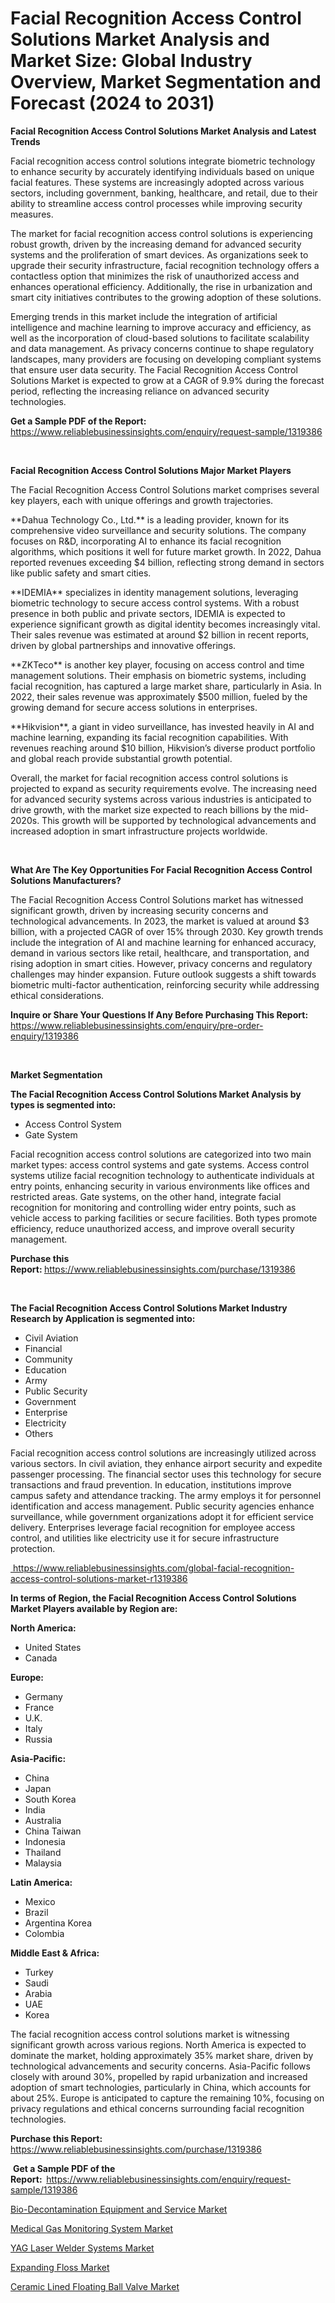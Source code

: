 <p><h1>Facial Recognition Access Control Solutions Market Analysis and Market Size: Global Industry Overview, Market Segmentation and Forecast (2024 to 2031)</h1></p><p><strong>Facial Recognition Access Control Solutions Market Analysis and Latest Trends</strong></p>
<p><p>Facial recognition access control solutions integrate biometric technology to enhance security by accurately identifying individuals based on unique facial features. These systems are increasingly adopted across various sectors, including government, banking, healthcare, and retail, due to their ability to streamline access control processes while improving security measures.</p><p>The market for facial recognition access control solutions is experiencing robust growth, driven by the increasing demand for advanced security systems and the proliferation of smart devices. As organizations seek to upgrade their security infrastructure, facial recognition technology offers a contactless option that minimizes the risk of unauthorized access and enhances operational efficiency. Additionally, the rise in urbanization and smart city initiatives contributes to the growing adoption of these solutions.</p><p>Emerging trends in this market include the integration of artificial intelligence and machine learning to improve accuracy and efficiency, as well as the incorporation of cloud-based solutions to facilitate scalability and data management. As privacy concerns continue to shape regulatory landscapes, many providers are focusing on developing compliant systems that ensure user data security. The Facial Recognition Access Control Solutions Market is expected to grow at a CAGR of 9.9% during the forecast period, reflecting the increasing reliance on advanced security technologies.</p></p>
<p><strong>Get a Sample PDF of the Report:&nbsp;</strong> <a href="https://www.reliablebusinessinsights.com/enquiry/request-sample/1319386?utm_campaign=1091&utm_medium=2&utm_source=Github&utm_content=ia&utm_term=30102024&utm_id=facial-recognition-access-control-solutions">https://www.reliablebusinessinsights.com/enquiry/request-sample/1319386</a></p>
<p>&nbsp;</p>
<p><strong>Facial Recognition Access Control Solutions Major Market Players</strong></p>
<p><p>The Facial Recognition Access Control Solutions market comprises several key players, each with unique offerings and growth trajectories. </p><p>**Dahua Technology Co., Ltd.** is a leading provider, known for its comprehensive video surveillance and security solutions. The company focuses on R&D, incorporating AI to enhance its facial recognition algorithms, which positions it well for future market growth. In 2022, Dahua reported revenues exceeding $4 billion, reflecting strong demand in sectors like public safety and smart cities.</p><p>**IDEMIA** specializes in identity management solutions, leveraging biometric technology to secure access control systems. With a robust presence in both public and private sectors, IDEMIA is expected to experience significant growth as digital identity becomes increasingly vital. Their sales revenue was estimated at around $2 billion in recent reports, driven by global partnerships and innovative offerings.</p><p>**ZKTeco** is another key player, focusing on access control and time management solutions. Their emphasis on biometric systems, including facial recognition, has captured a large market share, particularly in Asia. In 2022, their sales revenue was approximately $500 million, fueled by the growing demand for secure access solutions in enterprises.</p><p>**Hikvision**, a giant in video surveillance, has invested heavily in AI and machine learning, expanding its facial recognition capabilities. With revenues reaching around $10 billion, Hikvision’s diverse product portfolio and global reach provide substantial growth potential.</p><p>Overall, the market for facial recognition access control solutions is projected to expand as security requirements evolve. The increasing need for advanced security systems across various industries is anticipated to drive growth, with the market size expected to reach billions by the mid-2020s. This growth will be supported by technological advancements and increased adoption in smart infrastructure projects worldwide.</p></p>
<p>&nbsp;</p>
<p><strong>What Are The Key Opportunities For Facial Recognition Access Control Solutions Manufacturers?</strong></p>
<p><p>The Facial Recognition Access Control Solutions market has witnessed significant growth, driven by increasing security concerns and technological advancements. In 2023, the market is valued at around $3 billion, with a projected CAGR of over 15% through 2030. Key growth trends include the integration of AI and machine learning for enhanced accuracy, demand in various sectors like retail, healthcare, and transportation, and rising adoption in smart cities. However, privacy concerns and regulatory challenges may hinder expansion. Future outlook suggests a shift towards biometric multi-factor authentication, reinforcing security while addressing ethical considerations.</p></p>
<p><strong>Inquire or Share Your Questions If Any Before Purchasing This Report:</strong> <a href="https://www.reliablebusinessinsights.com/enquiry/pre-order-enquiry/1319386?utm_campaign=1091&utm_medium=2&utm_source=Github&utm_content=ia&utm_term=30102024&utm_id=facial-recognition-access-control-solutions">https://www.reliablebusinessinsights.com/enquiry/pre-order-enquiry/1319386</a></p>
<p>&nbsp;</p>
<p><strong>Market Segmentation</strong></p>
<p><strong>The Facial Recognition Access Control Solutions Market Analysis by types is segmented into:</strong></p>
<p><ul><li>Access Control System</li><li>Gate System</li></ul></p>
<p><p>Facial recognition access control solutions are categorized into two main market types: access control systems and gate systems. Access control systems utilize facial recognition technology to authenticate individuals at entry points, enhancing security in various environments like offices and restricted areas. Gate systems, on the other hand, integrate facial recognition for monitoring and controlling wider entry points, such as vehicle access to parking facilities or secure facilities. Both types promote efficiency, reduce unauthorized access, and improve overall security management.</p></p>
<p><strong>Purchase this Report:&nbsp;</strong><a href="https://www.reliablebusinessinsights.com/purchase/1319386?utm_campaign=1091&utm_medium=2&utm_source=Github&utm_content=ia&utm_term=30102024&utm_id=facial-recognition-access-control-solutions">https://www.reliablebusinessinsights.com/purchase/1319386</a></p>
<p>&nbsp;</p>
<p><strong>The Facial Recognition Access Control Solutions Market Industry Research by Application is segmented into:</strong></p>
<p><ul><li>Civil Aviation</li><li>Financial</li><li>Community</li><li>Education</li><li>Army</li><li>Public Security</li><li>Government</li><li>Enterprise</li><li>Electricity</li><li>Others</li></ul></p>
<p><p>Facial recognition access control solutions are increasingly utilized across various sectors. In civil aviation, they enhance airport security and expedite passenger processing. The financial sector uses this technology for secure transactions and fraud prevention. In education, institutions improve campus safety and attendance tracking. The army employs it for personnel identification and access management. Public security agencies enhance surveillance, while government organizations adopt it for efficient service delivery. Enterprises leverage facial recognition for employee access control, and utilities like electricity use it for secure infrastructure protection.</p></p>
<p><a href="https://www.reliablebusinessinsights.com/global-facial-recognition-access-control-solutions-market-r1319386?utm_campaign=1091&utm_medium=2&utm_source=Github&utm_content=ia&utm_term=30102024&utm_id=facial-recognition-access-control-solutions">&nbsp;https://www.reliablebusinessinsights.com/global-facial-recognition-access-control-solutions-market-r1319386</a></p>
<p><strong>In terms of Region, the Facial Recognition Access Control Solutions Market Players available by Region are:</strong></p>
<p>
    <p> <strong> North America: </strong>
        <ul>
            <li>United States</li>
            <li>Canada</li>
        </ul>
        </p> 
    <p> <strong> Europe: </strong>
        <ul>
            <li>Germany</li>
            <li>France</li>
            <li>U.K.</li>
            <li>Italy</li>
            <li>Russia</li>
        </ul>
        </p> 
    <p> <strong> Asia-Pacific: </strong>
        <ul>
            <li>China</li>
            <li>Japan</li>
            <li>South Korea</li>
            <li>India</li>
            <li>Australia</li>
            <li>China Taiwan</li>
            <li>Indonesia</li>
            <li>Thailand</li>
            <li>Malaysia</li>
        </ul>
        </p> 
    <p> <strong> Latin America: </strong>
        <ul>
            <li>Mexico</li>
            <li>Brazil</li>
            <li>Argentina Korea</li>
            <li>Colombia</li>
        </ul>
        </p> 
    <p> <strong> Middle East & Africa: </strong>
        <ul>
            <li>Turkey</li>
            <li>Saudi</li>
            <li>Arabia</li>
            <li>UAE</li>
            <li>Korea</li>
        </ul>
    </p>
    </p>
<p><p>The facial recognition access control solutions market is witnessing significant growth across various regions. North America is expected to dominate the market, holding approximately 35% market share, driven by technological advancements and security concerns. Asia-Pacific follows closely with around 30%, propelled by rapid urbanization and increased adoption of smart technologies, particularly in China, which accounts for about 25%. Europe is anticipated to capture the remaining 10%, focusing on privacy regulations and ethical concerns surrounding facial recognition technologies.</p></p>
<p><strong>Purchase this Report: </strong><a href="https://www.reliablebusinessinsights.com/purchase/1319386?utm_campaign=1091&utm_medium=2&utm_source=Github&utm_content=ia&utm_term=30102024&utm_id=facial-recognition-access-control-solutions">https://www.reliablebusinessinsights.com/purchase/1319386</a></p>
<p>&nbsp;<strong>Get a Sample PDF of the Report:&nbsp;&nbsp;</strong><a href="https://www.reliablebusinessinsights.com/enquiry/request-sample/1319386?utm_campaign=1091&utm_medium=2&utm_source=Github&utm_content=ia&utm_term=30102024&utm_id=facial-recognition-access-control-solutions">https://www.reliablebusinessinsights.com/enquiry/request-sample/1319386</a></p>
<p><strong></strong></p>
<p><p><a href="https://github.com/keitelmoprotinu/Market-Research-Report-List-1/blob/main/bio-decontamination-equipment-and-service-market.md?utm_campaign=1091&utm_medium=2&utm_source=Github&utm_content=ia&utm_term=30102024&utm_id=facial-recognition-access-control-solutions">Bio-Decontamination Equipment and Service Market</a></p><p><a href="https://www.linkedin.com/pulse/medical-gas-monitoring-system-market-revolution-2024-2031-khmke?utm_campaign=1091&utm_medium=2&utm_source=Github&utm_content=ia&utm_term=30102024&utm_id=facial-recognition-access-control-solutions">Medical Gas Monitoring System Market</a></p><p><a href="https://issuu.com/reportprime-2/docs/yag-laser-welder-systems-market-siz_1387cfb83dfb5c?utm_campaign=1091&utm_medium=2&utm_source=Github&utm_content=ia&utm_term=30102024&utm_id=facial-recognition-access-control-solutions">YAG Laser Welder Systems Market</a></p><p><a href="https://www.linkedin.com/pulse/expanding-floss-value-chain-analysis-from-raw-materials-end-user-r83ze?utm_campaign=1091&utm_medium=2&utm_source=Github&utm_content=ia&utm_term=30102024&utm_id=facial-recognition-access-control-solutions">Expanding Floss Market</a></p><p><a href="https://issuu.com/reportprime-2/docs/ceramic-lined-floating-ball-valve-m_62c86a218b3721?utm_campaign=1091&utm_medium=2&utm_source=Github&utm_content=ia&utm_term=30102024&utm_id=facial-recognition-access-control-solutions">Ceramic Lined Floating Ball Valve Market</a></p></p>